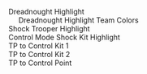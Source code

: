 Dreadnought Highlight  
&nbsp;&nbsp;&nbsp;&nbsp; Dreadnought Highlight Team Colors  
Shock Trooper Highlight  
Control Mode Shock Kit Highlight  
TP to Control Kit 1  
TP to Control Kit 2  
TP to Control Point  
